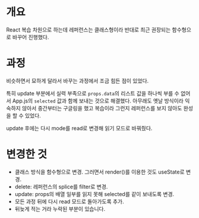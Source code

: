 # 개요

React 복습 차원으로 하는데 레퍼런스는 클래스형이라 반대로 최근 권장되는 함수형으로 바꾸어 진행했다.

# 과정

비슷하면서 묘하게 달라서 바꾸는 과정에서 조금 힘든 점이 있었다.

특히 update 부분에서 실력 부족으로 `props.data`의 리스트 값을 하나씩 부를 수 없어서 App.js의 `selected` 값과 함께 보내는 것으로 해결했다. 아무래도 옛날 방식이라 익숙하지 않아서 중간부터는 구글링을 했고 복습이라 그런지 레퍼런스를 보지 않아도 완성을 할 수 있었다.

update 후에는 다시 mode를 read로 변경해 읽기 모드로 바꿔줬다.

# 변경한 것

-   클래스 방식을 함수형으로 변경. 그러면서 render()를 이용한 것도 useState로 변경.
-   delete: 레퍼런스의 splice를 filter로 변경.
-   update: props의 배열 일부를 읽지 못해 selected를 같이 보내도록 변경.
-   모든 과정 뒤에 다시 read 모드로 돌아가도록 추가.
-   뒤늦게 적는 거라 누락된 부분이 있습니다.
